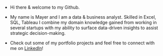 - Hi there & welcome to my Github.

- My name is Mayer and I am a data & business analyst. Skilled in Excel, SQL, Tableau I combine my domain knowledge gained from working in several startups with my ability to surface data-driven insights to assist strategic decision-making. 

- Check out some of my portfolio projects and feel free to connect with me on [LinkedIn](https://www.linkedin.com/in/mayer-scharlat)!

<!---
m-scharlat/m-scharlat is a ✨ special ✨ repository because its `README.md` (this file) appears on your GitHub profile.
You can click the Preview link to take a look at your changes.
--->
